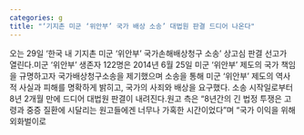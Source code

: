 ```yaml
---
categories: g
title: "‘기지촌 미군 ‘위안부’ 국가 배상 소송’ 대법원 판결 드디어 나온다"
---
```

오는 29일 ‘한국 내 기지촌 미군 ‘위안부’ 국가손해배상청구 소송’ 상고심 판결 선고가 열린다.미군 ‘위안부’ 생존자 122명은 2014년 6월 25일 미군 ‘위안부’ 제도의 국가 책임을 규명하고자 국가배상청구소송을 제기했으며 소송을 통해 미군 ‘위안부’ 제도의 역사적 사실과 피해를 명확하게 밝히고, 국가의 사죄와 배상을 요구했다. 소송 시작일로부터 8년 2개월 만에 드디어 대법원 판결이 내려진다.원고 측은 “8년간의 긴 법정 투쟁은 고령과 중증 질환에 시달리는 원고들에겐 너무나 가혹한 시간이었다”며 “국가 이익을 위해 외화벌이로